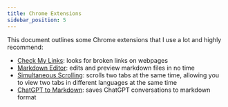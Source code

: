 ```yaml
---
title: Chrome Extensions
sidebar_position: 5
---
```


This document outlines some Chrome extensions that I use a lot and highly recommend:

- [Check My Links](https://chrome.google.com/webstore/detail/check-my-links/ojkcdipcgfaekbeaelaapakgnjflfglf): looks for broken links on webpages
- [Markdown Editor](https://chrome.google.com/webstore/detail/markdown-editor/ekdcaddpmiodcipjfmffhhefijpdckaf): edits and preview markdown files in no time
- [Simultaneous Scrolling](https://chrome.google.com/webstore/detail/simultaneous-scrolling/kdhkfpcbdfdifbpfdoghkgfhclhfjpkk): scrolls two tabs at the same time, allowing you to view two tabs in different languages at the same time
- [ChatGPT to Markdown](https://chrome.google.com/webstore/detail/chatgpt-to-markdown/adghjpdmpbcmppeafpodcjpagmegdpci): saves ChatGPT conversations to markdown format
